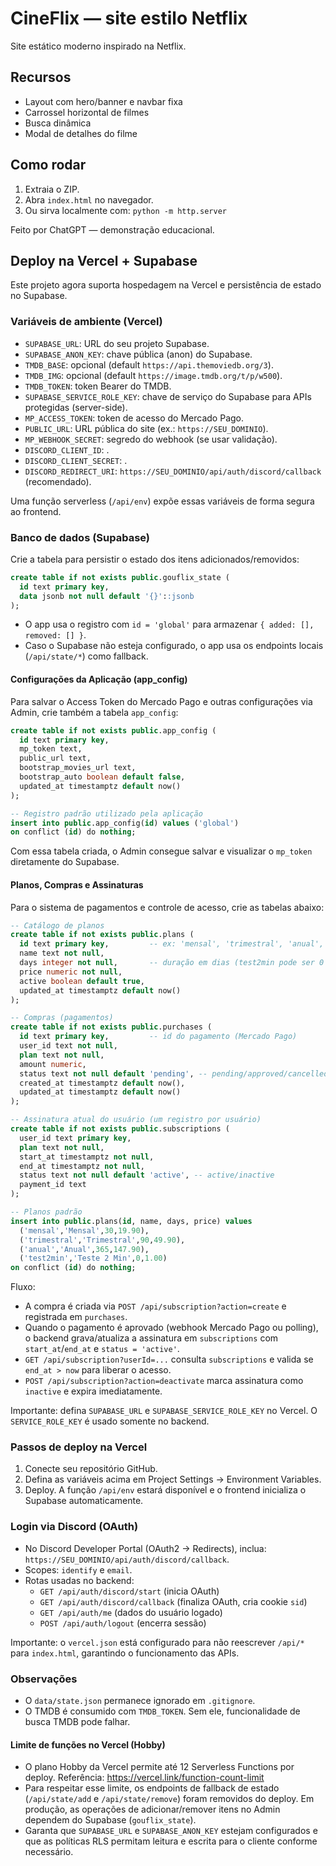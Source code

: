 # CineFlix — site estilo Netflix
Site estático moderno inspirado na Netflix.

## Recursos
- Layout com hero/banner e navbar fixa
- Carrossel horizontal de filmes
- Busca dinâmica
- Modal de detalhes do filme

## Como rodar
1. Extraia o ZIP.
2. Abra `index.html` no navegador.
3. Ou sirva localmente com: `python -m http.server`

Feito por ChatGPT — demonstração educacional.

## Deploy na Vercel + Supabase

Este projeto agora suporta hospedagem na Vercel e persistência de estado no Supabase.

### Variáveis de ambiente (Vercel)
- `SUPABASE_URL`: URL do seu projeto Supabase.
- `SUPABASE_ANON_KEY`: chave pública (anon) do Supabase.
- `TMDB_BASE`: opcional (default `https://api.themoviedb.org/3`).
- `TMDB_IMG`: opcional (default `https://image.tmdb.org/t/p/w500`).
- `TMDB_TOKEN`: token Bearer do TMDB.
 - `SUPABASE_SERVICE_ROLE_KEY`: chave de serviço do Supabase para APIs protegidas (server-side).
 - `MP_ACCESS_TOKEN`: token de acesso do Mercado Pago.
 - `PUBLIC_URL`: URL pública do site (ex.: `https://SEU_DOMINIO`).
 - `MP_WEBHOOK_SECRET`: segredo do webhook (se usar validação).
 - `DISCORD_CLIENT_ID`: <seu-client-id>.
 - `DISCORD_CLIENT_SECRET`: <seu-client-secret>.
 - `DISCORD_REDIRECT_URI`: `https://SEU_DOMINIO/api/auth/discord/callback` (recomendado).

Uma função serverless (`/api/env`) expõe essas variáveis de forma segura ao frontend.

### Banco de dados (Supabase)
Crie a tabela para persistir o estado dos itens adicionados/removidos:

```sql
create table if not exists public.gouflix_state (
  id text primary key,
  data jsonb not null default '{}'::jsonb
);
```

- O app usa o registro com `id = 'global'` para armazenar `{ added: [], removed: [] }`.
- Caso o Supabase não esteja configurado, o app usa os endpoints locais (`/api/state/*`) como fallback.

#### Configurações da Aplicação (app_config)
Para salvar o Access Token do Mercado Pago e outras configurações via Admin, crie também a tabela `app_config`:

```sql
create table if not exists public.app_config (
  id text primary key,
  mp_token text,
  public_url text,
  bootstrap_movies_url text,
  bootstrap_auto boolean default false,
  updated_at timestamptz default now()
);

-- Registro padrão utilizado pela aplicação
insert into public.app_config(id) values ('global')
on conflict (id) do nothing;
```

Com essa tabela criada, o Admin consegue salvar e visualizar o `mp_token` diretamente do Supabase.

#### Planos, Compras e Assinaturas
Para o sistema de pagamentos e controle de acesso, crie as tabelas abaixo:

```sql
-- Catálogo de planos
create table if not exists public.plans (
  id text primary key,         -- ex: 'mensal', 'trimestral', 'anual', 'test2min'
  name text not null,
  days integer not null,       -- duração em dias (test2min pode ser 0 para usar lógica customizada)
  price numeric not null,
  active boolean default true,
  updated_at timestamptz default now()
);

-- Compras (pagamentos)
create table if not exists public.purchases (
  id text primary key,         -- id do pagamento (Mercado Pago)
  user_id text not null,
  plan text not null,
  amount numeric,
  status text not null default 'pending', -- pending/approved/cancelled
  created_at timestamptz default now(),
  updated_at timestamptz default now()
);

-- Assinatura atual do usuário (um registro por usuário)
create table if not exists public.subscriptions (
  user_id text primary key,
  plan text not null,
  start_at timestamptz not null,
  end_at timestamptz not null,
  status text not null default 'active', -- active/inactive
  payment_id text
);

-- Planos padrão
insert into public.plans(id, name, days, price) values
  ('mensal','Mensal',30,19.90),
  ('trimestral','Trimestral',90,49.90),
  ('anual','Anual',365,147.90),
  ('test2min','Teste 2 Min',0,1.00)
on conflict (id) do nothing;
```

Fluxo:
- A compra é criada via `POST /api/subscription?action=create` e registrada em `purchases`.
- Quando o pagamento é aprovado (webhook Mercado Pago ou polling), o backend grava/atualiza a assinatura em `subscriptions` com `start_at`/`end_at` e `status = 'active'`.
- `GET /api/subscription?userId=...` consulta `subscriptions` e valida se `end_at > now` para liberar o acesso.
- `POST /api/subscription?action=deactivate` marca assinatura como `inactive` e expira imediatamente.

Importante: defina `SUPABASE_URL` e `SUPABASE_SERVICE_ROLE_KEY` no Vercel. O `SERVICE_ROLE_KEY` é usado somente no backend.

### Passos de deploy na Vercel
1. Conecte seu repositório GitHub.
2. Defina as variáveis acima em Project Settings → Environment Variables.
3. Deploy. A função `/api/env` estará disponível e o frontend inicializa o Supabase automaticamente.

### Login via Discord (OAuth)
- No Discord Developer Portal (OAuth2 → Redirects), inclua: `https://SEU_DOMINIO/api/auth/discord/callback`.
- Scopes: `identify` e `email`.
- Rotas usadas no backend:
  - `GET /api/auth/discord/start` (inicia OAuth)
  - `GET /api/auth/discord/callback` (finaliza OAuth, cria cookie `sid`)
  - `GET /api/auth/me` (dados do usuário logado)
  - `POST /api/auth/logout` (encerra sessão)

Importante: o `vercel.json` está configurado para não reescrever `/api/*` para `index.html`, garantindo o funcionamento das APIs.

### Observações
- O `data/state.json` permanece ignorado em `.gitignore`.
- O TMDB é consumido com `TMDB_TOKEN`. Sem ele, funcionalidade de busca TMDB pode falhar.
 
#### Limite de funções no Vercel (Hobby)
- O plano Hobby da Vercel permite até 12 Serverless Functions por deploy. Referência: https://vercel.link/function-count-limit
- Para respeitar esse limite, os endpoints de fallback de estado (`/api/state/add` e `/api/state/remove`) foram removidos do deploy. Em produção, as operações de adicionar/remover itens no Admin dependem do Supabase (`gouflix_state`).
- Garanta que `SUPABASE_URL` e `SUPABASE_ANON_KEY` estejam configurados e que as políticas RLS permitam leitura e escrita para o cliente conforme necessário.
